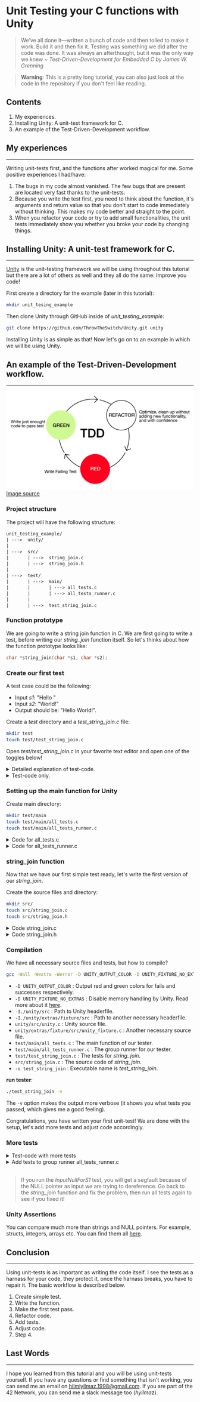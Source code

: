 # Unit Testing your C functions with Unity

> We’ve all done it—written a bunch of code and then toiled to make it
work. Build it and then fix it. Testing was something we did after the
code was done. It was always an afterthought, but it was the only way
we knew ~ _Test-Driven-Development for Embedded C by James W. Grenning_

> __Warning__: This is a pretty long tutorial, you can also just look at the code in the repository if you don't feel like reading.

## Contents

1. My experiences.
2. Installing Unity: A unit-test framework for C.
3. An example of the Test-Driven-Development workflow.

## My experiences
---

Writing unit-tests first, and the functions after worked magical for me. Some positive experiences I had/have:

1. The bugs in my code almost vanished. The few bugs that are present are located very fast thanks to the unit-tests.
2. Because you write the test first, you need to think about the function, it's arguments and return value so that you don't start to code immediately without thinking. This makes my code better and straight to the point.
3. When you refactor your code or try to add small functionalities, the unit tests immediately show you whether you broke your code by changing things.

## Installing Unity: A unit-test framework for C.
---

[Unity](https://github.com/ThrowTheSwitch/Unity) is the unit-testing framework we will be using throughout this tutorial but there are a lot of others as well and they all do the same: Improve you code!

First create a directory for the example (later in this tutorial):

```sh
mkdir unit_tesing_example
```

Then clone Unity through GitHub inside of _unit_testing_example_:

```sh
git clone https://github.com/ThrowTheSwitch/Unity.git unity
```

Installing Unity is as simple as that! Now let's go on to an example in which we will be using Unity.

## An example of the Test-Driven-Development workflow.
---

![Test Driven Development Workflow](./imgs/red-green-refactor.png)
[Image source](https://www.geeksforgeeks.org/7-code-refactoring-techniques-in-software-engineering/)

### __Project structure__

The project will have the following structure:

```
unit_testing_example/
| ---> 	unity/
|
| ---> 	src/
|		| ---> 	string_join.c
|		| --->	string_join.h
|
| ---> 	test/
|		| ---> 	main/
|		|		| ---> all_tests.c
|		|		| ---> all_tests_runner.c
|		|
|		| ---> 	test_string_join.c
```

### __Function prototype__

We are going to write a string join function in C. We are first going to write a test, before writing our _string_join_ function itself. So let's thinks about how the function prototype looks like:

```C
char *string_join(char *s1, char *s2);
```

### __Create our first test__

A test case could be the following:

- Input _s1_: "Hello "
- Input _s2_: "World!"
- Output should be: "Hello World!".

Create a _test_ directory and a _test_string_join.c_ file:

```sh
mkdir test
touch test/test_string_join.c
```

Open _test/test_string_join.c_ in your favorite text editor and open one of the toggles below!

<details>
<summary> Detailed explanation of test-code. </summary>

1. First we have to include the _unity_fixture.h_ headerfile to make use of Unity functions.

	```C
	#include "unity_fixture.h"
	```
2. Also include the headerfile of the function we test, in this case _string_join.h_ (we'll create this later).
	```C
	#include "../src/string_join.h"
	```
3. Create a test group called _StringJoin_. Inside of this group we'll create different testcases.
	```C
	TEST_GROUP(StringJoin);
	```

4. Create a test setup and teardown function. Everything you write in _TEST_SETUP_ will execute before each test. Everything you write in _TEST_TEAR_DOWN_ will execute after each test. You could for example free allocated memory after each test. For now, we leave them empty (they have to be present in the test, otherwise it won't compile).

	```C
	TEST_SETUP(StringJoin)
	{
	}

	TEST_TEAR_DOWN(StringJoin)
	{
	}	
	``` 

5. Write our first test using the example above, naming this test _SimpleJoin_ (which belongs to the _StringJoin_ group).

	```C
	TEST(StringJoin, SimpleJoin)
	{
		char *s1 = "Hello ";
		char *s2 = "World!";
		char *joined_string;

		/* Our result */
		joined_string = string_join(s1, s2);

		/* 
		Compare strings with Unity function. 
		First argument is the expected result, the second argument is our result 
		*/
		TEST_ASSERT_EQUAL_STRING("Hello World!", joined_string);
	}
	```

</details>

<details>
<summary> Test-code only. </summary>

```C
/* test_string_join.c */
#include "unity_fixture.h"

/* The interface (headerfile) of the module we are testing (module = C file) */
#include "../src/string_join.h"

TEST_GROUP(StringJoin);

TEST_SETUP(StringJoin)
{
}

TEST_TEAR_DOWN(StringJoin)
{
}	

/* Test Case */
TEST(StringJoin, SimpleJoin)
{
	char *s1 = "Hello ";
	char *s2 = "World!";
	char *joined_string;

	/* Our result */
	joined_string = string_join(s1, s2);

	/* 
	Compare strings with Unity function. 
	First argument is the expected result, the second argument is our result 
	*/
	TEST_ASSERT_EQUAL_STRING("Hello World!", joined_string);
}
```
</details>

### __Setting up the main function for Unity__

Create main directory:

```sh
mkdir test/main
touch test/main/all_tests.c
touch test/main/all_tests_runner.c
```

<details>
<summary> Code for all_tests.c </summary>

To execute all our tests, we need a main. Luckily, Unity has a main for us.

We use the UnityMain function, with a function pointer to run_all_tests. This selects all test-groups to run.

```C
/* all_tests.c */

#include "unity_fixture.h"

/* Which test groups to run */
static void	run_all_tests(void)
{
	RUN_TEST_GROUP(StringJoin);
}

int	main(int argc, const char *argv[])
{
	return (UnityMain(argc, argv, run_all_tests));
}
```

We only have one group _StringJoin_. If you test more functions, you would create more groups and add them inside the _run_all_tests_ function.

</details>

<details>
<summary> Code for all_tests_runner.c </summary>

We have to specify which tests to run in each group. 

```C
/* all_tests_runner.c */
#include "unity_fixture.h"

/* Which tests to run in StringJoin group */
TEST_GROUP_RUNNER(StringJoin)
{
	RUN_TEST_CASE(StringJoin, SimpleJoin);
}
```

For now, we only have the _SimpleJoin_ test. We will add more later.
</details>

### __string_join function__

Now that we have our first simple test ready, let's write the first version of our _string_join_.

Create the source files and directory:

```sh
mkdir src/
touch src/string_join.c
touch src/string_join.h
```

<details>
<summary> Code string_join.c </summary>

```C
/* string_join.c */
# include "string_join.h"

char *string_join(char *s1, char *s2)
{
	size_t	i;
	size_t	len_s1;
	size_t	len_s2;
	char 	*joined_string;

	i = 0;
	len_s1 = strlen(s1);
	len_s2 = strlen(s2);
	joined_string = calloc(len_s1 + len_s2 + 1, sizeof(*joined_string));
	if (joined_string == NULL)
		return (NULL);
	while (i < len_s1 + len_s2)
	{
		if (i < len_s1)
			joined_string[i] = s1[i];
		else
			joined_string[i] = s2[i - len_s1];
		i++;
	}
	joined_string[i] = '\0';
	return (joined_string);
}
```
</details>

<details>
<summary> Code string_join.h </summary>
It is a good practice to have a headerfile for each module (a module is a single C file). In this case, we consider _string_join_ as a module.

```C
/* string_join.h */

#ifndef STRING_JOIN_H
# define STRING_JOIN_H

/* System header */
# include <stdlib.h>	/* calloc() */
# include <string.h>	/* strlen() */

/* Function prototypes */
char *string_join(char *s1, char *s2);

#endif
```

</details>

### __Compilation__

We have all necessary source files and tests, but how to compile?

```sh
gcc -Wall -Wextra -Werror -D UNITY_OUTPUT_COLOR -D UNITY_FIXTURE_NO_EXTRAS -I./unity/src -I./unity/extras/fixture/src unity/src/unity.c unity/extras/fixture/src/unity_fixture.c test/main/all_tests.c test/main/all_tests_runner.c test/test_string_join.c src/string_join.c -o test_string_join
```

- `-D UNITY_OUTPUT_COLOR`						: Output red and green colors for fails and successes respectively.
- `-D UNITY_FIXTURE_NO_EXTRAS`					: Disable memory handling by Unity. Read more about it [here](https://github.com/ThrowTheSwitch/Unity/tree/master/extras/memory).
- `-I./unity/src`								: Path to Unity headerfile.
- `-I./unity/extras/fixture/src`				: Path to another necessary headerfile.
- `unity/src/unity.c`							: Unity source file.
- `unity/extras/fixture/src/unity_fixture.c`	: Another necessary source file.
- `test/main/all_tests.c`						: The main function of our tester.
- `test/main/all_tests_runner.c`				: The group runner for our tester.
- `test/test_string_join.c`						: The tests for _string_join_.
- `src/string_join.c`							: The source code of _string_join_.
- `-o test_string_join`							: Executable name is _test_string_join_.

__run tester__:

```sh
./test_string_join -v
```

The `-v` option makes the output more verbose (it shows you what tests you passed, which gives me a good feeling).

Congratulations, you have written your first unit-test! We are done with the setup, let's add more tests and adjust code accordingly.

### __More tests__

<details>
<summary> Test-code with more tests </summary>

```C
/* test_string_join.c */
#include "unity_fixture.h"

/* The interface (headerfile) of the module we are testing (module = C file) */
#include "../src/string_join.h"

TEST_GROUP(StringJoin);

TEST_SETUP(StringJoin)
{
}

TEST_TEAR_DOWN(StringJoin)
{
}	

/* Test Case */
TEST(StringJoin, SimpleJoin)
{
	char *s1 = "Hello ";
	char *s2 = "World!";
	char *joined_string;

	/* Our result */
	joined_string = string_join(s1, s2);

	/* 
	Compare strings with Unity function. 
	First argument is the expected result, the second argument is our result 
	*/
	TEST_ASSERT_EQUAL_STRING("Hello World!", joined_string);
}

TEST(StringJoin, JoinWithS1EmptyString)
{
	char *s1 = "";
	char *s2 = "World!";
	char *joined_string;

	/* Our result */
	joined_string = string_join(s1, s2);

	/* 
	Compare strings with Unity function. 
	First argument is the expected result, the second argument is our result 
	*/
	TEST_ASSERT_EQUAL_STRING("World!", joined_string);
}

TEST(StringJoin, JoinWithS2EmptyString)
{
	char *s1 = "Hello ";
	char *s2 = "";
	char *joined_string;

	/* Our result */
	joined_string = string_join(s1, s2);

	/* 
	Compare strings with Unity function. 
	First argument is the expected result, the second argument is our result 
	*/
	TEST_ASSERT_EQUAL_STRING("Hello ", joined_string);
}

TEST(StringJoin, JoinWithBothS1AndS2EmptyString)
{
	char *s1 = "";
	char *s2 = "";
	char *joined_string;

	/* Our result */
	joined_string = string_join(s1, s2);

	/* 
	Compare strings with Unity function. 
	First argument is the expected result, the second argument is our result 
	*/
	TEST_ASSERT_EQUAL_STRING("", joined_string);
}

TEST(StringJoin, InputNullForS1)
{
	char *s1 = NULL;
	char *s2 = "World!";
	char *joined_string;

	/* Our result */
	joined_string = string_join(s1, s2);

	/* Check whether joined_string is NULL pointer */
	TEST_ASSERT_NULL(joined_string);
}
```

</details>

<details>
<summary> Add tests to group runner all_tests_runner.c </summary>

```C
/* all_tests_runner.c */
#include "unity_fixture.h"

/* Which tests to run in StringJoin group */
TEST_GROUP_RUNNER(StringJoin)
{
	RUN_TEST_CASE(StringJoin, SimpleJoin);
	RUN_TEST_CASE(StringJoin, JoinWithS1EmptyString);
	RUN_TEST_CASE(StringJoin, JoinWithS2EmptyString);
	RUN_TEST_CASE(StringJoin, JoinWithBothS1AndS2EmptyString);
	RUN_TEST_CASE(StringJoin, InputNullForS1);
}
```
</details>
<br>

> If you run the _InputNullForS1_ test, you will get a segfault because of the NULL pointer as input we are trying to dereference. Go back to the _string_join_ function and fix the problem, then run all tests again to see if you fixed it!

### __Unity Assertions__
You can compare much more than strings and NULL pointers. For example, structs, integers, arrays etc. You can find them all [here](https://github.com/ThrowTheSwitch/Unity/blob/master/docs/UnityAssertionsReference.md).

## Conclusion
---

Using unit-tests is as important as writing the code itself. I see the tests as a harnass for your code, they protect it, once the harnass breaks, you have to repair it. The basic workflow is described below.

1. Create simple test.
2. Write the function.
3. Make the first test pass.
4. Refactor code.
5. Add tests.
6. Adjust code.
7. Step 4.

## Last Words
---
I hope you learned from this tutorial and you will be using unit-tests yourself. If you have any questions or find something that isn't working, you can send me an email on hilmiyilmaz.1998@gmail.com. If you are part of the 42 Network, you can send me a slack message too (_hyilmaz_).
